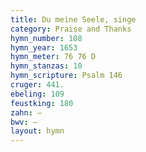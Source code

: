 ```yaml
---
title: Du meine Seele, singe
category: Praise and Thanks
hymn_number: 108
hymn_year: 1653
hymn_meter: 76 76 D
hymn_stanzas: 10
hymn_scripture: Psalm 146
cruger: 441.
ebeling: 109
feustking: 180
zahn: —
bwv: —
layout: hymn
---
```

<br>

